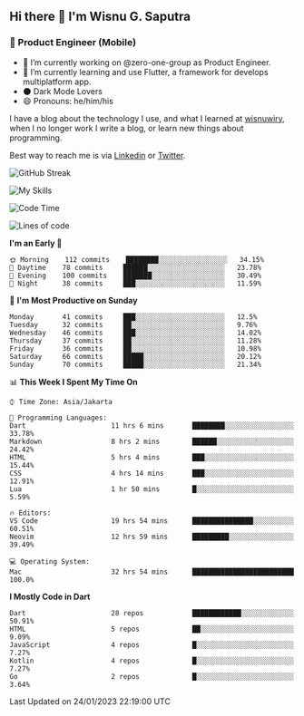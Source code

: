 ## Hi there 👋 I'm Wisnu G. Saputra

### :mobile_phone_off: Product Engineer (Mobile)

- 🔭 I’m currently working on @zero-one-group as Product Engineer.
- 🌱 I’m currently learning and use Flutter, a framework for develops multiplatform app.
- 🌑 Dark Mode Lovers
- 😄 Pronouns: he/him/his

I have a blog about the technology I use, and what I learned at [wisnuwiry](https://wisnuwiry.space/), when I no longer work I write a blog, or learn new things about programming.

Best way to reach me is via [Linkedin](https://www.linkedin.com/in/wisnu-saputra/) or [Twitter](https://twitter.com/wisnuwiry).

![GitHub Streak](https://streak-stats.demolab.com?user=wisnuwiry&theme=dark&hide_border=true)

![My Skills](https://skillicons.dev/icons?i=dart,flutter,kotlin,swift,js,css,neovim,git,linux&perline=5)

<!--START_SECTION:waka-->
![Code Time](http://img.shields.io/badge/Code%20Time-115%20hrs%2041%20mins-blue)

![Lines of code](https://img.shields.io/badge/From%20Hello%20World%20I%27ve%20Written-538%20Thousand%20lines%20of%20code-blue)

**I'm an Early 🐤** 

```text
🌞 Morning    112 commits    ████████░░░░░░░░░░░░░░░░░   34.15% 
🌆 Daytime    78 commits     ██████░░░░░░░░░░░░░░░░░░░   23.78% 
🌃 Evening    100 commits    ███████░░░░░░░░░░░░░░░░░░   30.49% 
🌙 Night      38 commits     ███░░░░░░░░░░░░░░░░░░░░░░   11.59%

```
📅 **I'm Most Productive on Sunday** 

```text
Monday       41 commits     ███░░░░░░░░░░░░░░░░░░░░░░   12.5% 
Tuesday      32 commits     ██░░░░░░░░░░░░░░░░░░░░░░░   9.76% 
Wednesday    46 commits     ███░░░░░░░░░░░░░░░░░░░░░░   14.02% 
Thursday     37 commits     ██░░░░░░░░░░░░░░░░░░░░░░░   11.28% 
Friday       36 commits     ██░░░░░░░░░░░░░░░░░░░░░░░   10.98% 
Saturday     66 commits     █████░░░░░░░░░░░░░░░░░░░░   20.12% 
Sunday       70 commits     █████░░░░░░░░░░░░░░░░░░░░   21.34%

```


📊 **This Week I Spent My Time On** 

```text
⌚︎ Time Zone: Asia/Jakarta

💬 Programming Languages: 
Dart                     11 hrs 6 mins       ████████░░░░░░░░░░░░░░░░░   33.78% 
Markdown                 8 hrs 2 mins        ██████░░░░░░░░░░░░░░░░░░░   24.42% 
HTML                     5 hrs 4 mins        ███░░░░░░░░░░░░░░░░░░░░░░   15.44% 
CSS                      4 hrs 14 mins       ███░░░░░░░░░░░░░░░░░░░░░░   12.91% 
Lua                      1 hr 50 mins        █░░░░░░░░░░░░░░░░░░░░░░░░   5.59%

🔥 Editors: 
VS Code                  19 hrs 54 mins      ███████████████░░░░░░░░░░   60.51% 
Neovim                   12 hrs 59 mins      █████████░░░░░░░░░░░░░░░░   39.49%

💻 Operating System: 
Mac                      32 hrs 54 mins      █████████████████████████   100.0%

```

**I Mostly Code in Dart** 

```text
Dart                     28 repos            ████████████░░░░░░░░░░░░░   50.91% 
HTML                     5 repos             ██░░░░░░░░░░░░░░░░░░░░░░░   9.09% 
JavaScript               4 repos             █░░░░░░░░░░░░░░░░░░░░░░░░   7.27% 
Kotlin                   4 repos             █░░░░░░░░░░░░░░░░░░░░░░░░   7.27% 
Go                       2 repos             █░░░░░░░░░░░░░░░░░░░░░░░░   3.64%

```



 Last Updated on 24/01/2023 22:19:00 UTC
<!--END_SECTION:waka-->
